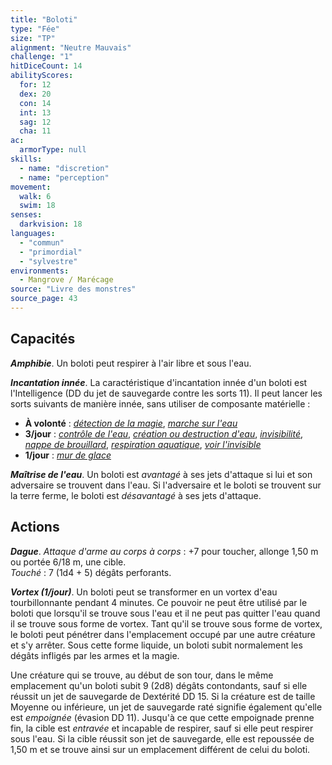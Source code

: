 ```yaml
---
title: "Boloti"
type: "Fée"
size: "TP"
alignment: "Neutre Mauvais"
challenge: "1"
hitDiceCount: 14
abilityScores:
  for: 12
  dex: 20
  con: 14
  int: 13
  sag: 12
  cha: 11
ac:
  armorType: null
skills:
  - name: "discretion"
  - name: "perception"
movement:
  walk: 6
  swim: 18
senses:
  darkvision: 18
languages:
  - "commun"
  - "primordial"
  - "sylvestre"
environments:
  - Mangrove / Marécage
source: "Livre des monstres"
source_page: 43
---
```

## Capacités
_**Amphibie**_. Un boloti peut respirer à l'air libre et sous l'eau.

_**Incantation innée**_. La caractéristique d'incantation innée d'un boloti est l'Intelligence (DD du jet de sauvegarde contre les sorts 11). Il peut lancer les sorts suivants de manière innée, sans utiliser de composante matérielle :
* **À volonté** : [_détection de la magie_](/grimoire/detection-de-la-magie/), [_marche sur l'eau_](/grimoire/marche-sur-l-eau/)
* **3/jour** : [_contrôle de l'eau_](/grimoire/controle-de-l-eau/), [_création ou destruction d'eau_](/grimoire/creation-ou-destruction-d-eau/), [_invisibilité_](/grimoire/invisibilite/), [_nappe de brouillard_](/grimoire/nappe-de-brouillard/), [_respiration aquatique_](/grimoire/respiration-aquatique/), [_voir l'invisible_](/grimoire/voir-l-invisible/)
* **1/jour** : [_mur de glace_](/grimoire/mur-de-glace/)

_**Maîtrise de l'eau**_. Un boloti est _avantagé_ à ses jets d'attaque si lui et son adversaire se trouvent dans l'eau. Si l'adversaire et le boloti se trouvent sur la terre ferme, le boloti est _désavantagé_ à ses jets d'attaque.

## Actions
_**Dague**_. _Attaque d'arme au corps à corps_ : +7 pour toucher, allonge 1,50 m ou portée 6/18 m, une cible.  
_Touché_ : 7 (1d4 + 5) dégâts perforants.

_**Vortex (1/jour)**_. Un boloti peut se transformer en un vortex d'eau tourbillonnante pendant 4 minutes. Ce pouvoir ne peut être utilisé par le boloti que lorsqu'il se trouve sous l'eau et il ne peut pas quitter l'eau quand il se trouve sous forme de vortex. Tant qu'il se trouve sous forme de vortex, le boloti peut pénétrer dans l'emplacement occupé par une autre créature et s'y arrêter. Sous cette forme liquide, un boloti subit normalement les dégâts infligés par les armes et la magie.

Une créature qui se trouve, au début de son tour, dans le même emplacement qu'un boloti subit 9 (2d8) dégâts contondants, sauf si elle réussit un jet de sauvegarde de Dextérité DD 15. Si la créature est de taille Moyenne ou inférieure, un jet de sauvegarde raté signifie également qu'elle est _empoignée_ (évasion DD 11). Jusqu'à ce que cette empoignade prenne fin, la cible est _entravée_ et incapable de respirer, sauf si elle peut respirer sous l'eau. Si la cible réussit son jet de sauvegarde, elle est repoussée de 1,50 m et se trouve ainsi sur un emplacement différent de celui du boloti.

